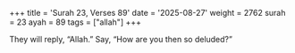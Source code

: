 +++
title = 'Surah 23, Verses 89'
date = '2025-08-27'
weight = 2762
surah = 23
ayah = 89
tags = ["allah"]
+++

They will reply, “Allah.” Say, “How are you then so deluded?”